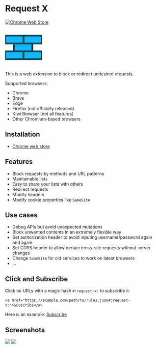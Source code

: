 # Request X

[![Chrome Web Store](https://img.shields.io/chrome-web-store/v/cblonkdlnemhdeefhmaoiijjaedcphbf.svg)](https://chrome.google.com/webstore/detail/request-x/cblonkdlnemhdeefhmaoiijjaedcphbf)

![Request X](./src/resources/x.png)

This is a web extension to block or redirect undesired requests.

Supported browsers:

- Chrome
- Brave
- Edge
- Firefox (not officially released)
- Kiwi Browser (not all features)
- Other Chromium-based browsers

## Installation

- [Chrome web store](https://chrome.google.com/webstore/detail/request-x/cblonkdlnemhdeefhmaoiijjaedcphbf)

## Features

- Block requests by methods and URL patterns
- Maintainable lists
- Easy to share your lists with others
- Redirect requests
- Modify headers
- Modify cookie properties like `SameSite`

## Use cases

- Debug APIs but avoid unexpected mutations
- Block unwanted contents in an extremely flexible way
- Set authorization header to avoid inputing username/password again and again
- Set CORS header to allow certain cross-site requests without server changes
- Change `SameSite` for old services to work on latest browsers
- ...

## Click and Subscribe

Click on URLs with a magic hash `#:request-x:` to subscribe it:

```
<a href="https://example.com/path/to/rules.json#:request-x:">Subscribe</a>
```

Here is an example: [Subscribe](https://gist.github.com/gera2ld/5730305dc9081ec93ccab7a1c7ece5b3/raw/power.json#:request-x:)

## Screenshots

<img width="311" src="https://github.com/gera2ld/request-x/assets/3139113/9618558b-2223-4392-9248-7f5ff41bee5a">

<img width="640" src="https://github.com/gera2ld/request-x/assets/3139113/1dcc185d-27d2-4a4c-8c83-9eb444980ff8">
